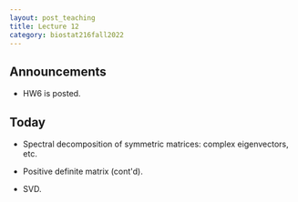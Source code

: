 ```yaml
---
layout: post_teaching
title: Lecture 12
category: biostat216fall2022
---
```


## Announcements

* HW6 is posted.

## Today

* Spectral decomposition of symmetric matrices: complex eigenvectors, etc.

* Positive definite matrix (cont'd).

* SVD.